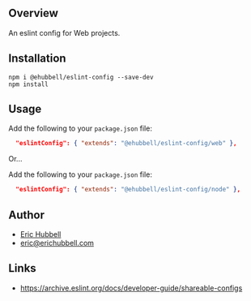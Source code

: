## Overview
An eslint config for Web projects.

## Installation
```
npm i @ehubbell/eslint-config --save-dev
npm install
```

## Usage
Add the following to your `package.json` file:
```json
  "eslintConfig": { "extends": "@ehubbell/eslint-config/web" },
```

Or...

Add the following to your `package.json` file:
```json
  "eslintConfig": { "extends": "@ehubbell/eslint-config/node" },
```

## Author
- [Eric Hubbell](http://www.erichubbell.com)
- eric@erichubbell.com

## Links
- https://archive.eslint.org/docs/developer-guide/shareable-configs